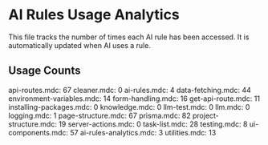 # AI Rules Usage Analytics

This file tracks the number of times each AI rule has been accessed.
It is automatically updated when AI uses a rule.

## Usage Counts

api-routes.mdc: 67
cleaner.mdc: 0
ai-rules.mdc: 4
data-fetching.mdc: 44
environment-variables.mdc: 14
form-handling.mdc: 16
get-api-route.mdc: 11
installing-packages.mdc: 0
knowledge.mdc: 0
llm-test.mdc: 0
llm.mdc: 0
logging.mdc: 1
page-structure.mdc: 67
prisma.mdc: 82
project-structure.mdc: 19
server-actions.mdc: 0
task-list.mdc: 28
testing.mdc: 8
ui-components.mdc: 57
ai-rules-analytics.mdc: 3
utilities.mdc: 13